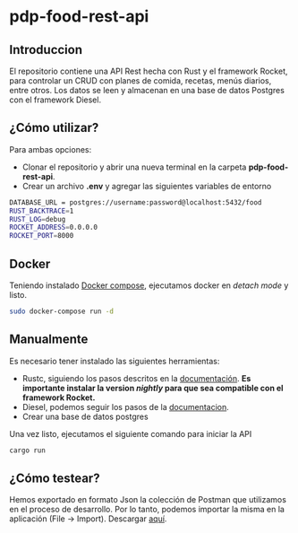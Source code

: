 # pdp-food-rest-api

## Introduccion
El repositorio contiene una API Rest hecha con Rust y el framework Rocket, para controlar un CRUD con planes de comida, recetas, menús diarios, entre otros. Los datos se leen y almacenan en una base de datos Postgres con el framework Diesel. 

## ¿Cómo utilizar?
Para ambas opciones:
- Clonar el repositorio y abrir una nueva terminal en la carpeta **pdp-food-rest-api**.
- Crear un archivo **.env** y agregar las siguientes variables de entorno
```bash
DATABASE_URL = postgres://username:password@localhost:5432/food
RUST_BACKTRACE=1
RUST_LOG=debug
ROCKET_ADDRESS=0.0.0.0
ROCKET_PORT=8000
```

## Docker
Teniendo instalado [Docker compose](https://docs.docker.com/compose/install/linux/), ejecutamos docker en _detach mode_ y listo.

```bash
sudo docker-compose run -d 
```

## Manualmente
Es necesario tener instalado las siguientes herramientas:
- Rustc, siguiendo los pasos descritos en la [documentación](https://www.rust-lang.org/tools/install). **Es importante instalar la version _nightly_ para que sea compatible con el framework Rocket.**
- Diesel, podemos seguir los pasos de la [documentacion](https://diesel.rs/guides/getting-started).
- Crear una base de datos postgres

Una vez listo, ejecutamos el siguiente comando para iniciar la API
```bash
cargo run
```

## ¿Cómo testear?
Hemos exportado en formato Json la colección de Postman que utilizamos en el proceso de desarrollo. Por lo tanto, podemos importar la misma en la aplicación (File -> Import). Descargar [aquí](https://github.com/ginos1998/pdp-food-rest-api/blob/develop/test-api/postman/pdp-food-rest-api.postman_collection.json).
